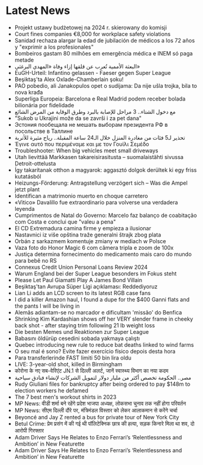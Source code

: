 # Latest News
-  Projekt ustawy budżetowej na 2024 r. skierowany do komisji
-  Court fines companies €8,000 for workplace safety violations
-  Sanidad rechaza alargar la edad de jubilación de médicos a los 72 años y "exprimir a los profesionales"
-  Bombeiros gastam 80 milhões em emergência médica e INEM só paga metade
-  البعثة الأممية تُعرب عن قلقها إزاء وفاة «المهدي البرغثي»
-  EuGH-Urteil: Infantino gelassen - Faeser gegen Super League
-  Beşiktaş'ta Alex Oxlade-Chamberlain şoku!
-  PAO pobedio, ali Janakopulos opet o sudijama: Da nije ušla trojka, bila to nova krađa
-  Superliga Europeia: Barcelona e Real Madrid podem receber bolada bilionária por fidelidade
-  مع دخول الشتاء.. 3 مراحل للإصابة بالبرد وطرق الوقاية من المرض الشائع
-  "Sukob u Ukrajini može da se završi i za pet dana"
-  Эстония пообещала не мешать выборам президента РФ в посольстве в Таллине
-  تحذير لـ5 فئات من مغادرة المنزل خلال الـ24 ساعة المقبلة.. رياح مثيرة للأتربة
-  Έγινε αυτό που περιμέναμε και με τον Γουίλι Σεμέδο
-  Troubleshooter: When big vehicles meet small driveways
-  Utah lievittää Markkasen takareisirasitusta – suomalaistähti sivussa Detroit-ottelusta
-  Így takarítanak otthon a magyarok: aggasztó dolgok derültek ki egy friss kutatásból
-  Heizungs-Förderung: Antragstellung verzögert sich – Was die Ampel jetzt plant
-  Identifican a matrimonio muerto en choque carretero
-  «Vitico» Davalillo fue extraordinario para volverse una verdadera leyenda
-  Cumprimentos de Natal do Governo: Marcelo faz balanço de coabitação com Costa e conclui que "valeu a pena"
-  El CD Extremadura camina firme y empieza a ilusionar
-  Nastavnici iz više opština traže generalni štraјk zbog plata
-  Orbán z sarkazmem komentuje zmiany w mediach w Polsce
-  Vaza foto do Honor Magic 6 com câmera tripla e zoom de 100x
-  Justiça determina fornecimento do medicamento mais caro do mundo para bebê no RS
-  Connexus Credit Union Personal Loans Review 2024
-  Warum England bei der Super League besonders im Fokus steht
-  Please Let Paul Giamatti Play A James Bond Villain
-  Beşiktaş'tan Avrupa Süper Ligi açıklaması: Reddediyoruz
-  Lian Li adds an LCD screen to its latest RGB case fans
-  I did a killer Amazon haul, I found a dupe for the $400 Ganni flats and the pants I will be living in
-  Alemãs adiantam-se no marcador e dificultam 'missão' do Benfica
-  Shrinking Kim Kardashian shows off her VERY slender frame in cheeky back shot - after staying trim following 21 lb weight loss
-  Die besten Memes und Reaktionen zur Super League
-  Babasını öldürüp cesedini sobada yakmaya çalıştı
-  Quebec introducing new rule to reduce bat deaths linked to wind farms
-  O seu mal é sono? Evite fazer exercício físico depois desta hora
-  Para transferlerinde FAST limiti 50 bin lira oldu
-  LIVE: 3-year-old shot, killed in Birmingham
-  कोरोना के नए सब-वेरिएंट JN.1 से दिल्ली अलर्ट, जानें स्वास्थ्य विभाग का नया कदम
-  مصر.. الحكومة تخصص أكثر من مليار دولار لتمويل الشركات لإنشاء فنادق سياحية
-  Rudy Giuliani files for bankruptcy after being ordered to pay $148m to election workers he defamed
-  The 7 best men's workout shirts in 2023
-  MP News: वीडी शर्मा बने रहेंगे प्रदेश भाजपा अध्यक्ष, लोकसभा चुनाव तक नहीं होगा परिवर्तन
-  MP News: सीएम दिल्ली दौरे पर, मंत्रिमंडल विस्तार को लेकर आलाकमान से करेंगे चर्चा
-  Beyoncé and Jay Z rented a bus for private tour of New York City
-  Betul Crime: प्रेम प्रसंग में की गई थी पॉलिटेक्निक छात्र की हत्या, सड़क किनारे मिला था शव, दो आरोपी गिरफ्तार
-  Adam Driver Says He Relates to Enzo Ferrari’s ‘Relentlessness and Ambition’ in New Featurette
-  Adam Driver Says He Relates to Enzo Ferrari’s ‘Relentlessness and Ambition’ in New Featurette
